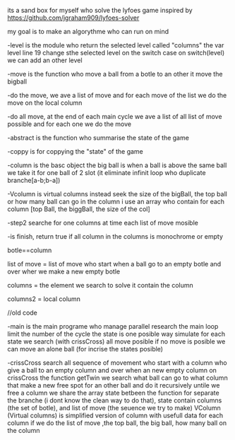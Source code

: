 its a sand box for myself who solve the lyfoes game inspired by https://github.com/jgraham909/lyfoes-solver

my goal is to make an algorythme who can run on mind 

-level is the module who return the selected level called "columns"
the var level line 19 change sthe selected level on the switch case
on switch(level) we can add an other level

-move is the function who move a ball from a botle to an other
it move the bigball

-do the move, we ave a list of move and for each move of the list we do the move on the local column

-do all move, at the end of each main cycle we ave a list of all list of move possible and for each one we do the move  

-abstract is the function who summarise the state of the game

-coppy is for coppying the "state" of the game

-column is the basc object
the big ball is when a ball is above the same ball we take it for one ball of 2 slot (it eliminate infinit loop who duplicate branche[a-b;b-a])

-Vcolumn is virtual columns instead seek the size of the bigBall, the top ball or how many ball can go in the column i use an array who contain for each column [top Ball, the biggBall, the size of the col]

-step2 searche for one columns at time each list of move mosible 

-is finish, return true if all column in the columns is monochrome or empty




botle==column

list of move = list of move who start when a ball go to an empty botle and over wher we make a new empty botle

columns = the element we search to solve it contain the column

columns2 = local column

//old code

-main is the main programe who manage parallel research 
the main loop limit the number of the cycle
the state is one posible way simulate
for each state we search (with crissCross) all move posible
if no move is posible we can move an alone ball (for incrise the states posible)

-crissCross search all sequence of movement who start with a column who give a ball to an empty column and over when an new empty column
on crissCross the function getTwin we search what ball can go to what column that make a new free spot for an other ball and do it recursively untile we free a column
we share the array state betbeen the function for separate the branche (i dont know the clean way to do that), state contain columns (the set of botle), and list of move (the seuence we try to make)
VColumn (Virtual columns) is simplified version of column with usefull data for each column if we do the list of move ,the top ball, the big ball, how many ball on the column
